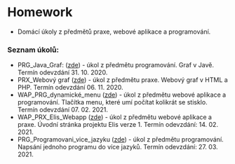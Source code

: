 # Homework
- Domácí úkoly z předmětů praxe, webové aplikace a programování.
### Seznam úkolů:
- PRG_Java_Graf: ([zde](https://github.com/xatom01/Homework/tree/main/PRG_Java_Graf)) - úkol z předmětu programování. Graf v Javě. Termín odevzdání 31. 10. 2020.
- PRX_Webový graf ([zde](https://github.com/xatom01/Homework/tree/main/PRX_Webov%C3%BD%20graf)) - úkol z předmětu praxe. Webový graf v HTML a PHP. Termín odevzdání 06. 11. 2020.
- WAP_PRG_dynamické_menu ([zde](https://github.com/xatom01/Homework/tree/main/WAP_PRG_dynamick%C3%A9_menu)) - úkol z předmětu webové aplikace a programování. Tlačítka menu, které umí počítat kolikrát se stisklo. Termín odevzdání 07. 02. 2021.
- WAP_PRX_Elis_Webapp ([zde](https://github.com/xatom01/Homework/tree/main/WAP_PRX_Elis_Webapp)) - úkol z předmětu webové aplikace a praxe. Úvodní stránka projektu Elis verze 1. Termín odevzdání: 14. 02. 2021. 
- PRG_Programovani_vice_jazyku ([zde](https://github.com/xatom01/Homework/tree/main/PRG_Programovani_vice_jazyku)) - úkol z předmětu programování. Napsání jednoho programu do více jazyků. Termín odevzdání: 27. 03. 2021.